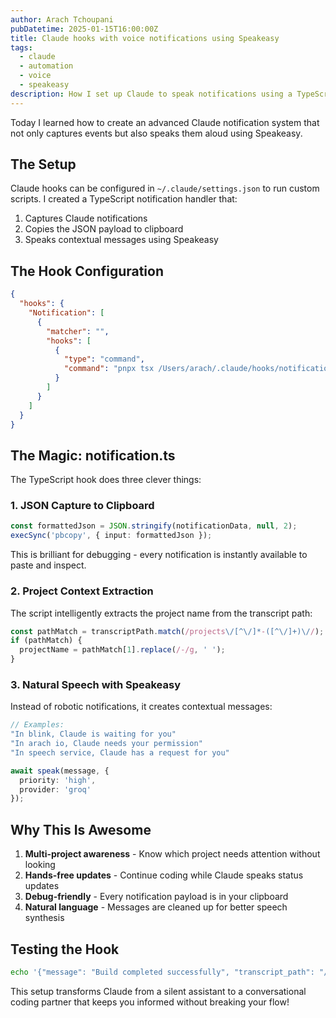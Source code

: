```yaml
---
author: Arach Tchoupani
pubDatetime: 2025-01-15T16:00:00Z
title: Claude hooks with voice notifications using Speakeasy
tags:
  - claude
  - automation
  - voice
  - speakeasy
description: How I set up Claude to speak notifications using a TypeScript hook and Speakeasy
---
```


Today I learned how to create an advanced Claude notification system that not only captures events but also speaks them aloud using Speakeasy.

## The Setup

Claude hooks can be configured in `~/.claude/settings.json` to run custom scripts. I created a TypeScript notification handler that:

1. Captures Claude notifications
2. Copies the JSON payload to clipboard
3. Speaks contextual messages using Speakeasy

## The Hook Configuration

```json
{
  "hooks": {
    "Notification": [
      {
        "matcher": "",
        "hooks": [
          {
            "type": "command",
            "command": "pnpx tsx /Users/arach/.claude/hooks/notification.ts"
          }
        ]
      }
    ]
  }
}
```

## The Magic: notification.ts

The TypeScript hook does three clever things:

### 1. JSON Capture to Clipboard
```typescript
const formattedJson = JSON.stringify(notificationData, null, 2);
execSync('pbcopy', { input: formattedJson });
```
This is brilliant for debugging - every notification is instantly available to paste and inspect.

### 2. Project Context Extraction
The script intelligently extracts the project name from the transcript path:
```typescript
const pathMatch = transcriptPath.match(/projects\/[^\/]*-([^\/]+)\//);
if (pathMatch) {
  projectName = pathMatch[1].replace(/-/g, ' ');
}
```

### 3. Natural Speech with Speakeasy
Instead of robotic notifications, it creates contextual messages:
```typescript
// Examples:
"In blink, Claude is waiting for you"
"In arach io, Claude needs your permission"
"In speech service, Claude has a request for you"

await speak(message, { 
  priority: 'high',
  provider: 'groq' 
});
```

## Why This Is Awesome

1. **Multi-project awareness** - Know which project needs attention without looking
2. **Hands-free updates** - Continue coding while Claude speaks status updates
3. **Debug-friendly** - Every notification payload is in your clipboard
4. **Natural language** - Messages are cleaned up for better speech synthesis

## Testing the Hook

```bash
echo '{"message": "Build completed successfully", "transcript_path": "/Users/arach/dev/speech-service"}' | pnpx tsx notification.ts
```

This setup transforms Claude from a silent assistant to a conversational coding partner that keeps you informed without breaking your flow!